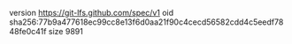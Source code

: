 version https://git-lfs.github.com/spec/v1
oid sha256:77b9a477618ec99cc8e13f6d0aa21f90c4cecd56582cdd4c5eedf7848fe0c41f
size 9891
